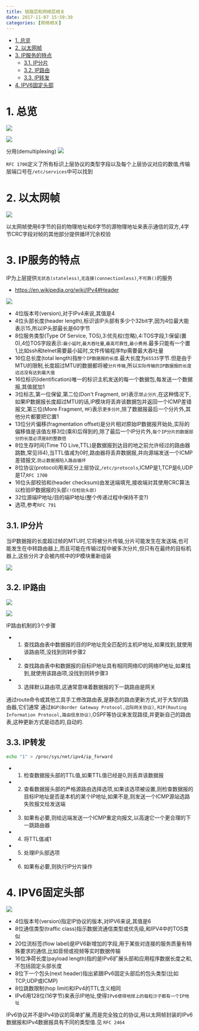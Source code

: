 ```yaml
---
title: 链路层和网络层相关
date: 2017-11-07 15:59:39
categories: [网络相关]
---
```


<!-- TOC -->

- [1. 总览](#1-总览)
- [2. 以太网帧](#2-以太网帧)
- [3. IP服务的特点](#3-ip服务的特点)
    - [3.1. IP分片](#31-ip分片)
    - [3.2. IP路由](#32-ip路由)
    - [3.3. IP转发](#33-ip转发)
- [4. IPV6固定头部](#4-ipv6固定头部)

<!-- /TOC -->


<a id="markdown-1-总览" name="1-总览"></a>
# 1. 总览
![](http://ouxarji35.bkt.clouddn.com/snipaste_20171107_163348.png)

![](http://ouxarji35.bkt.clouddn.com/snipaste_20171107_163524.png)

分用(demultiplexing)
![](http://ouxarji35.bkt.clouddn.com/snipaste_20171107_164107.png)

`RFC 1700`定义了所有标识上层协议的类型字段以及每个上层协议对应的数值,传输层端口号在`/etc/services`中可以找到

<a id="markdown-2-以太网帧" name="2-以太网帧"></a>
# 2. 以太网帧
![](http://ouxarji35.bkt.clouddn.com/snipaste_20171107_163910.png)

以太网帧使用6字节的目的物理地址和6字节的源物理地址来表示通信的双方,4字节CRC字段对帧的其他部分提供循环冗余校验

<a id="markdown-3-ip服务的特点" name="3-ip服务的特点"></a>
# 3. IP服务的特点

IP为上层提供`无状态(stateless)`,`无连接(connectionless)`,`不可靠()`的服务

* https://en.wikipedia.org/wiki/IPv4#Header

![](http://ouxarji35.bkt.clouddn.com/snipaste_20171107_160542.png)

* 4位版本号(version),对于IPv4来说,其值是4
* 4位头部长度(header length),标识该IP头部有多少个32bit字,因为4位最大能表示15,所以IP头部最长是60字节
* 8位服务类型(Type Of Service, TOS),3:优先权(忽略),4:TOS字段,1:保留(置0),4位TOS字段表示:`最小延时`,`最大吞吐量`,`最高可靠性`,`最小费用`.最多只能有一个置1,比如ssh和telnet需要最小延时,文件传输程序ftp需要最大吞吐量
* 16位总长度(total length)指`整个IP数据报的长度`.最大长度为`65535`字节.但是由于MTU的限制,长度超过MTU的数据都将被`分片传输`,所以`实际传输的IP数据报的长度远远没有达到最大值`
* 16位标识(identification)唯一的标识主机发送的每一个数据包,每发送一个数据报,其值就加1
* 3位标志,第一位保留,第二位(Don't Fragment, `DF`)表示`禁止分片`,在这种情况下,如果IP数据报长度超过MTU的话,IP模块将丢弃该数据包并返回一个ICMP差错报文,第三位(More Fragment, `MF`)表示`更多分片`,除了数据报最后一个分片外,其他分片都要把它置1
* 13位分片偏移(fragmentation offset)是分片相对原始IP数据报开始处,实际的偏移值是该值左移3位(乘8)后得到的,除了最后一个IP分片外,`每个IP分片的数据部分的长度必须是8的整数倍`
* 8位生存时间(Time TO Live,TTL)是数据报到达目的地之前允许经过的路由器跳数,常见(64),当TTL值减为0时,路由器将丢弃数据报,并向源端发送一个ICMP差错报文.`防止数据报陷入路由循环`
* 8位协议(protocol)用来区分上层协议,`/etc/protocols`,ICMP是1,TCP是6,UDP是17,`RFC 1700`
* 16位头部校验和(header checksum)由发送端填充,接收端对其使用CRC算法以检验IP数据报的头部`(!仅检验头部)`
* 32位源端IP地址/目的端IP地址(整个传递过程中保持不变?)
* 选项,参考`RFC 791`

<a id="markdown-31-ip分片" name="31-ip分片"></a>
## 3.1. IP分片

当IP数据报的长度超过帧的MTU时,它将被分片传输,分片可能发生在发送端,也可能发生在中转路由器上,而且可能在传输过程中被多次分片,但只有在最终的目标机器上,这些分片才会被内核中的IP模块重新组装

![](http://ouxarji35.bkt.clouddn.com/snipaste_20171107_170115.png)

<a id="markdown-32-ip路由" name="32-ip路由"></a>
## 3.2. IP路由

![](http://ouxarji35.bkt.clouddn.com/snipaste_20171107_170235.png)

![](http://ouxarji35.bkt.clouddn.com/snipaste_20171107_171225.png)

IP路由机制的3个步骤

* 1) 查找路由表中数据报的目的IP地址完全匹配的主机IP地址,如果找到,就使用该路由项,没找到则转步骤2
* 2) 查找路由表中和数据报的目标IP地址具有相同网络ID的网络IP地址,如果找到,就使用该路由项,没找到则转步骤3
* 3) 选择默认路由项,这通常意味着数据报的下一跳路由是网关

通过route命令或其他工具手工修改路由表,是静态的路由更新方式,对于大型的路由器,它们通常 通过`BGP(Border Gateway Protocol,边际网关协议)`, `RIP(Routing Information Protocol,路由信息协议)`,OSPF等协议来发现路径,并更新自己的路由表,这种更新方式是动态的,自动的.

<a id="markdown-33-ip转发" name="33-ip转发"></a>
## 3.3. IP转发

```bash
echo "1" > /proc/sys/net/ipv4/ip_forward
```

* 1) 检查数据报头部的TTL值,如果TTL值已经是0,则丢弃该数据报
* 2) 查看数据报头部的严格源路由选择选项,如果该选项被设置,则检查数据报的目标IP地址是否是本机的某个IP地址,如果不是,则发送一个ICMP源站选路失败报文给发送端
* 3) 如果有必要,则给远端发送一个ICMP重定向报文,以高速它一个更合理的下一跳路由器
* 4) 将TTL值减1
* 5) 处理IP头部选项
* 6) 如果有必要,则执行IP分片操作


<a id="markdown-4-ipv6固定头部" name="4-ipv6固定头部"></a>
# 4. IPV6固定头部

![](http://ouxarji35.bkt.clouddn.com/snipaste_20171107_172654.png)

* 4位版本号(version)指定IP协议的版本,对IPV6来说,其值是6
* 8位通信类型(traffic class)指示数据流通信类型或优先级,和IPV4中的TOS类似
* 20位流标签(flow label)是IPV6新增加的字段,用于某些对连接的服务质量有特殊要求的通信,比如音频或视频等实时数据传输
* 16位净荷长度(payload length)指的是IPv6扩展头部和应用程序数据长度之和,不包括固定头部长度
* 8位下一个包头(next header)指出紧跟IPv6固定头部后的包头类型(比如TCP,UDP或ICMP)
* 8位跳数限制(hop limit)和IPv4的TTL含义相同
* IPv6用128位(16字节)来表示IP地址,使得`IPv6使得地球上的每粒沙子都有一个IP地址`

IPv6协议并不是IPv4协议的简单扩展,而是完全独立的协议,用以太网帧封装的IPv6数据报和IPv4数据报具有不同的类型值.见 `RFC 2464`
